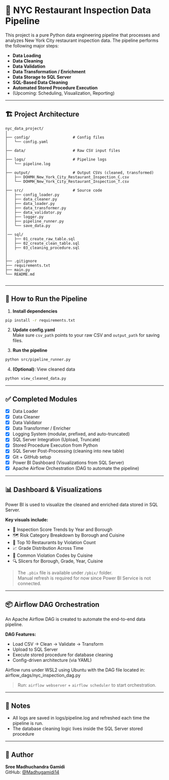 # 🗽 NYC Restaurant Inspection Data Pipeline

This project is a pure Python data engineering pipeline that processes and analyzes New York City restaurant inspection data. The pipeline performs the following major steps:

- **Data Loading**
- **Data Cleaning**
- **Data Validation**
- **Data Transformation / Enrichment**
- **Data Storage to SQL Server**
- **SQL-Based Data Cleaning**
- **Automated Stored Procedure Execution**
- (Upcoming: Scheduling, Visualization, Reporting)

---

## 🏗️ Project Architecture

```
nyc_data_project/
│
├── config/                   # Config files
│   └── config.yaml
│
├── data/                     # Raw CSV input files
│
├── logs/                     # Pipeline logs
│   └── pipeline.log
│
├── output/                   # Output CSVs (cleaned, transformed)
│   ├── DOHMH_New_York_City_Restaurant_Inspection_C.csv
│   └── DOHMH_New_York_City_Restaurant_Inspection_T.csv
│
├── src/                      # Source code
│   ├── config_loader.py
│   ├── data_cleaner.py
│   ├── data_loader.py
│   ├── data_transformer.py
│   ├── data_validator.py
│   ├── logger.py
│   ├── pipeline_runner.py
│   └── save_data.py
│
│── sql/
│   ├── 01_create_raw_table.sql
│   ├── 02_create_clean_table.sql
│   ├── 03_cleaning_procedure.sql
│ 
│
├── .gitignore
├── requirements.txt
├── main.py
└── README.md


```

---

## 🧪 How to Run the Pipeline

1. **Install dependencies**  
```bash
pip install -r requirements.txt
```

2. **Update config.yaml**  
Make sure `csv_path` points to your raw CSV and `output_path` for saving files.

3. **Run the pipeline**  
```bash
python src/pipeline_runner.py
```

4. **(Optional)**: View cleaned data  
```bash
python view_cleaned_data.py
```

---

## ✅ Completed Modules

- [x] Data Loader
- [x] Data Cleaner
- [x] Data Validator
- [x] Data Transformer / Enricher
- [x] Logging System (modular, prefixed, and auto-truncated)
- [x] SQL Server Integration (Upload, Truncate)
- [x] Stored Procedure Execution from Python
- [x] SQL Server Post-Processing (cleaning into new table)
- [x] Git + GitHub setup
- [x] Power BI Dashboard (Visualizations from SQL Server)
- [x] Apache Airflow Orchestration (DAG to automate the pipeline)

---

## 📊 Dashboard & Visualizations

Power BI is used to visualize the cleaned and enriched data stored in SQL Server.

**Key visuals include:**
- 📅 Inspection Score Trends by Year and Borough
- 🗺️ Risk Category Breakdown by Borough and Cuisine
- 📌 Top 10 Restaurants by Violation Count
- 📈 Grade Distribution Across Time
- 🧹 Common Violation Codes by Cuisine
- 🔍 Slicers for Borough, Grade, Year, Cuisine

> The `.pbix` file is available under `/pbix/` folder.  
> Manual refresh is required for now since Power BI Service is not connected.

---

## 📦 Airflow DAG Orchestration

An Apache Airflow DAG is created to automate the end-to-end data pipeline.

**DAG Features:**
- Load CSV → Clean → Validate → Transform
- Upload to SQL Server
- Execute stored procedure for database cleaning
- Config-driven architecture (via YAML)

Airflow runs under WSL2 using Ubuntu with the DAG file located in: airflow_dags/nyc_inspection_dag.py


> Run: `airflow webserver` + `airflow scheduler` to start orchestration.


---

## 📒 Notes

- All logs are saved in logs/pipeline.log and refreshed each time the pipeline is run.
- The database cleaning logic lives inside the SQL Server stored procedure

---

## 📌 Author

**Sree Madhuchandra Gamidi**  
GitHub: [@Madhugamidi14](https://github.com/Madhugamidi14)

